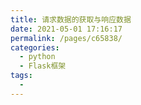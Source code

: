 ```yaml
---
title: 请求数据的获取与响应数据
date: 2021-05-01 17:16:17
permalink: /pages/c65838/
categories:
  - python
  - Flask框架
tags:
  - 
---
```

